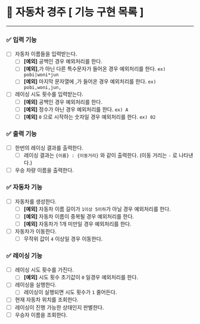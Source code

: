 # 🎯 자동차 경주 [ 기능 구현 목록 ]

----

### ✅ 입력 기능
- [ ] 자동차 이름들을 입력받는다.
    - [ ] **[예외]** 공백인 경우 예외처리를 한다.
    - [ ] **[예외]**,가 아닌 다른 특수문자가 들어온 경우 예외처리를 한다. `ex) pobi|woni*jun`
    - [ ] **[예외]** 마지막 문자열에 ,가 들어온 경우 예외처리를 한다. `ex) pobi,woni,jun,`
- [ ] 레이싱 시도 횟수를 입력받는다.
    - [ ] **[예외]** 공백인 경우 예외처리를 한다.
    - [ ] **[예외]** 정수가 아닌 경우 예외처리를 한다. `ex) A`
    - [ ] **[예외]** `0` 으로 시작하는 숫자일 경우 예외처리를 한다. `ex) 02`

### ✅ 출력 기능
- [ ] 한번의 레이싱 결과를 출력한다.
    - [ ] 레이싱 결과는 `{이름} : {이동거리}` 와 같이 출력한다. (이동 거리는 `-` 로 나타낸다.)
- [ ] 우승 차량 이름을 출력한다.

### ✅ 자동차 기능
- [ ] 자동차를 생성한다.
    - [ ] **[예외]** 자동차 이름 길이가 `1이상 5이하`가 아닐 경우 예외처리를 한다.
    - [ ] **[예외]** 자동차 이름이 중복될 경우 예외처리를 한다.
    - [ ] **[예외]** 자동차가 1개 미만일 경우 예외처리를 한다.
- [ ] 자동차가 이동한다.
    - [ ] 무작위 값이 `4` 이상일 경우 이동한다.

### ✅ 레이싱 기능
- [ ] 레이싱 시도 횟수를 가진다.
    - [ ] **[예외]** 시도 횟수 초기값이 `0` 일경우 예외처리를 한다.
- [ ] 레이싱을 실행한다.
    - [ ] 레이싱이 실행되면 시도 횟수가 `1` 줄어든다.
- [ ] 현재 자동차 위치를 조회한다.
- [ ] 레이싱이 진행 가능한 상태인지 판별한다.
- [ ] 우승자 이름을 조회한다.